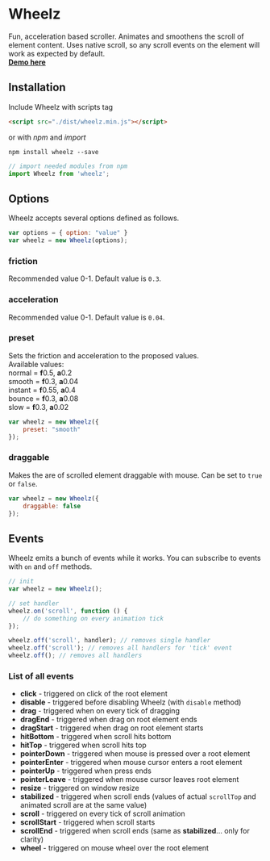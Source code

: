 # Wheelz
Fun, acceleration based scroller. Animates and smoothens the scroll of element content.
Uses native scroll, so any scroll events on the element will work as expected by default.  
[**Demo here**](https://gmrchk.github.io/wheelz/)

## Installation
Include Wheelz with scripts tag

```html
<script src="./dist/wheelz.min.js"></script>
```
or with *npm* and *import*
```shell
npm install wheelz --save
```
```javascript
// import needed modules from npm
import Wheelz from 'wheelz';
```

## Options
Wheelz accepts several options defined as follows.
```javascript
var options = { option: "value" }
var wheelz = new Wheelz(options);
```

### friction
Recommended value 0-1. Default value is `0.3`.

### acceleration
Recommended value 0-1. Default value is `0.04`.

### preset
Sets the friction and acceleration to the proposed values.  
Available values:  
normal = **f**0.5, **a**0.2  
smooth = **f**0.3, **a**0.04  
instant = **f**0.55, **a**0.4  
bounce = **f**0.3, **a**0.08  
slow = **f**0.3, **a**0.02  

```javascript
var wheelz = new Wheelz({
    preset: "smooth"
});
```

### draggable
Makes the are of scrolled element draggable with mouse. Can be set to `true` or `false`.

```javascript
var wheelz = new Wheelz({
    draggable: false
});
```

## Events
Wheelz emits a bunch of events while it works. You can subscribe to events with `on` and `off` methods.

```javascript
// init
var wheelz = new Wheelz();

// set handler
wheelz.on('scroll', function () {
    // do something on every animation tick
});

wheelz.off('scroll', handler); // removes single handler
wheelz.off('scroll'); // removes all handlers for 'tick' event
wheelz.off(); // removes all handlers
```

### List of all events
* **click** - triggered on click of the root element
* **disable** - triggered before disabling Wheelz (with `disable` method)
* **drag** - triggered when on every tick of dragging
* **dragEnd** - triggered when drag on root element ends
* **dragStart** - triggered when drag on root element starts
* **hitBottom** - triggered when scroll hits bottom
* **hitTop** - triggered when scroll hits top
* **pointerDown** - triggered when mouse is pressed over a root element
* **pointerEnter** - triggered when mouse cursor enters a root element
* **pointerUp** - triggered when press ends
* **pointerLeave** - triggered when mouse cursor leaves root element
* **resize** - triggered on window resize
* **stabilized** - triggered when scroll ends (values of actual `scrollTop` and animated scroll are at the same value)
* **scroll** - triggered on every tick of scroll animation
* **scrollStart** - triggered when scroll starts
* **scrollEnd** - triggered when scroll ends (same as **stabilized**... only for clarity)
* **wheel** - triggered on mouse wheel over the root element
